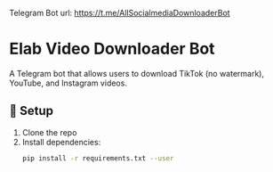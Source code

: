 Telegram Bot url: https://t.me/AllSocialmediaDownloaderBot
# Elab Video Downloader Bot

A Telegram bot that allows users to download TikTok (no watermark), YouTube, and Instagram videos.

## 🔧 Setup

1. Clone the repo
2. Install dependencies:
   ```bash
   pip install -r requirements.txt --user
